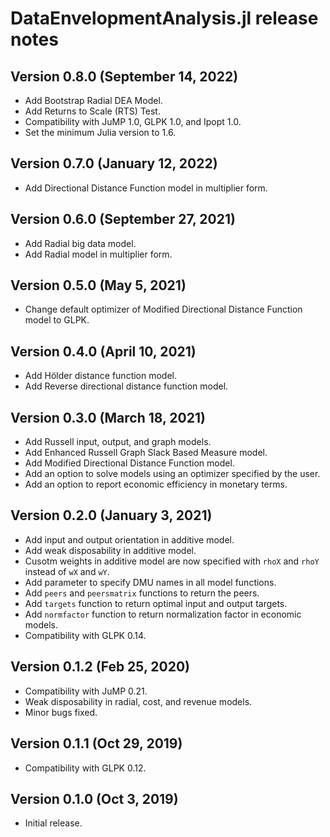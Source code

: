 DataEnvelopmentAnalysis.jl release notes
========================================

Version 0.8.0 (September 14, 2022)
----------------------------
- Add Bootstrap Radial DEA Model.
- Add Returns to Scale (RTS) Test.
- Compatibility with JuMP 1.0, GLPK 1.0, and Ipopt 1.0.
- Set the minimum Julia version to 1.6.

Version 0.7.0 (January 12, 2022)
----------------------------
- Add Directional Distance Function model in multiplier form.

Version 0.6.0 (September 27, 2021)
----------------------------
- Add Radial big data model.
- Add Radial model in multiplier form.

Version 0.5.0 (May 5, 2021)
----------------------------
- Change default optimizer of Modified Directional Distance Function model to GLPK.

Version 0.4.0 (April 10, 2021)
----------------------------

- Add Hölder distance function model.
- Add Reverse directional distance function model.

Version 0.3.0 (March 18, 2021)
----------------------------

- Add Russell input, output, and graph models.
- Add Enhanced Russell Graph Slack Based Measure model.
- Add Modified Directional Distance Function model.
- Add an option to solve models using an optimizer specified by the user.
- Add an option to report economic efficiency in monetary terms.

Version 0.2.0 (January 3, 2021)
----------------------------

- Add input and output orientation in additive model.
- Add weak disposability in additive model.
- Cusotm weights in additive model are now specified with `rhoX` and `rhoY` instead of `wX` and `wY`.
- Add parameter to specify DMU names in all model functions.
- Add `peers` and `peersmatrix` functions to return the peers.
- Add `targets` function to return optimal input and output targets.
- Add `normfactor` function to return normalization factor in economic models.
- Compatibility with GLPK 0.14.

Version 0.1.2 (Feb 25, 2020)
----------------------------

- Compatibility with JuMP 0.21.
- Weak disposability in radial, cost, and revenue models.
- Minor bugs fixed.

Version 0.1.1 (Oct 29, 2019)
----------------------------

- Compatibility with GLPK 0.12.

Version 0.1.0 (Oct 3, 2019)
---------------------------

- Initial release.
